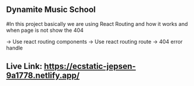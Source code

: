 ## Dynamite Music School

#In this project basically we are using React Routing and how it works and when page is not show the 404

-> Use react routing components
-> Use react routing route
-> 404 error handle

## Live Link: https://ecstatic-jepsen-9a1778.netlify.app/
